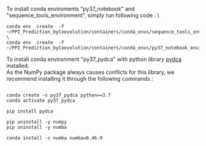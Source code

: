 To install conda enviroments "py37_notebook" and "sequence_tools_environment", simply run following code : \
```
conda env  create  -f ~/PPI_Prediction_byCoevolution/containers/conda_envs/sequence_tools_environment.yml  \
conda env  create  -f ~/PPI_Prediction_byCoevolution/containers/conda_envs/py37_notebook_environment.yml 
```



To install conda environment "py37_pydca" with python library [pydca](https://github.com/KIT-MBS/pydca) installed. \
As the NumPy package always causes conflicts for this library, we recommend installing it through the following commands : 
```

conda create -n py37_pydca python==3.7
conda activate py37_pydca

pip install pydca

pip uninstall -y numpy 
pip uninstall -y numba

conda install -c numba numba=0.46.0
